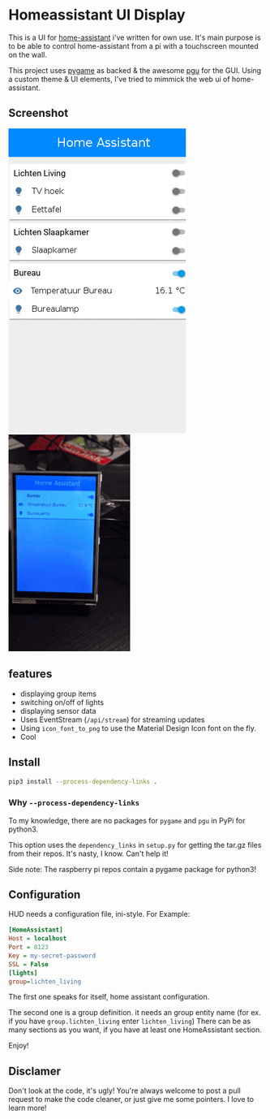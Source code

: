 # Homeassistant UI Display
This is a UI for [home-assistant](http://home-assistant.io) i've 
written for own use. It's main purpose is to be able to control
home-assistant from a pi with a touchscreen mounted on the wall.

This project uses [pygame](http://pygame.org) as backed & the awesome
[pgu](https://github.com/parogers/pgu) for the GUI. Using a custom theme
& UI elements, I've tried to mimmick the web ui of home-assistant.

## Screenshot
![images/screencast.png](images/screencast.gif)
![images/touchscreen.gif](images/touchscreen.gif)

## features
* displaying group items
* switching on/off of lights
* displaying sensor data
* Uses EventStream (`/api/stream`) for streaming updates
* Using `icon_font_to_png` to use the Material Design Icon font on the fly.
* Cool

## Install
```bash
pip3 install --process-dependency-links .
```
### Why `--process-dependency-links`

To my knowledge, there are no packages for `pygame` and `pgu` in PyPi for
python3.

This option uses the `dependency_links` in `setup.py` for getting the tar.gz
files from their repos. It's nasty, I know. Can't help it!


Side note: The raspberry pi repos contain a pygame package for python3!

## Configuration

HUD needs a configuration file, ini-style. For Example:

```ini
[HomeAssistant]
Host = localhost
Port = 8123
Key = my-secret-password
SSL = False
[lights]
group=lichten_living
```

The first one speaks for itself, home assistant configuration.

The second one is a group definition. it needs an group entity name
(for ex. if you have `group.lichten_living` enter `lichten_living`)
There can be as many sections as you want, if you have at least one
HomeAssistant section.


Enjoy!

## Disclamer

Don't look at the code, it's ugly! You're always welcome to post a pull request
to make the code cleaner, or just give me some pointers. I love to learn more!
